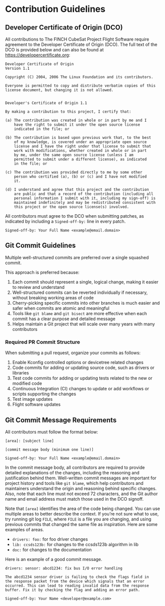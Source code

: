 # Contribution Guidelines

## Developer Certificate of Origin (DCO)

All contributions to The FINCH CubeSat Project Flight Software require agreement to
the Developer Certificate of Origin (DCO).
The full text of the DCO is provided below and can also be found at
https://developercertificate.org:
```
Developer Certificate of Origin
Version 1.1

Copyright (C) 2004, 2006 The Linux Foundation and its contributors.

Everyone is permitted to copy and distribute verbatim copies of this
license document, but changing it is not allowed.


Developer's Certificate of Origin 1.1

By making a contribution to this project, I certify that:

(a) The contribution was created in whole or in part by me and I
    have the right to submit it under the open source license
    indicated in the file; or

(b) The contribution is based upon previous work that, to the best
    of my knowledge, is covered under an appropriate open source
    license and I have the right under that license to submit that
    work with modifications, whether created in whole or in part
    by me, under the same open source license (unless I am
    permitted to submit under a different license), as indicated
    in the file; or

(c) The contribution was provided directly to me by some other
    person who certified (a), (b) or (c) and I have not modified
    it.

(d) I understand and agree that this project and the contribution
    are public and that a record of the contribution (including all
    personal information I submit with it, including my sign-off) is
    maintained indefinitely and may be redistributed consistent with
    this project or the open source license(s) involved.
```
All contributors must agree to the DCO when submitting patches, as indicated by including
a `Signed-off-by:` line in every patch.
```
Signed-off-by: Your Full Name <example@email.domain>
```

## Git Commit Guidelines

Multiple well-structured commits are preferred over a single squashed commit.

This approach is preferred because:

1. Each commit should represent a single, logical change, making it easier to review and understand
2. Well-structured commits can be reverted individually if necessary,
without breaking working areas of code
3. Cherry-picking specific commits into other branches is much easier and
safer when commits are atomic and meaningful
4. Tools like `git blame` and `git bisect` are more effective
when each commit has a clear purpose and detailed message
5. Helps maintain a Git project that will scale over many years with many contributors

### Required PR Commit Structure

When submitting a pull request, organize your commits as follows:

1. Enable Kconfig controlled options or devicetree related changes
2. Code commits for adding or updating source code, such as drivers or libraries
3. Test code commits for adding or updating tests related to the new or modified code
4. Continuous Integration (CI) changes to update or add workflows or scripts supporting the changes
5. Test image updates
6. Flight software updates

## Git Commit Message Requirements

All contributors must follow the format below:
```
[area]: [subject line]

[commit message body (minimum one line)]

Signed-off-by: Your Full Name <example@email.domain>
```
In the commit message body, all contributors are required to provide detailed explanations
of the changes, including the reasoning and justification behind them.
Well-written commit messages are important for project history and tools like `git blame`,
which help contributors and maintainers understand the origin and reasoning behind specific changes.
Also, note that each line must not exceed 72 characters, and the Git author name and email address
must match those used in the DCO signoff.

Note that `[area]` identifies the area of the code being changed. You can use multiple areas to better describe the context.
If you’re not sure what to use, try running git log `FILE`, where `FILE` is a file you are changing, and using previous commits that changed the same file as inspiration.
Here are some examples of areas.

- `drivers: foo:` for foo driver changes
- `lib: ccsds123b:` for changes to the ccsds123b algorithm in lib
- `doc:` for changes to the documentation

Here is an example of a good commit message.

```
drivers: sensor: abcd1234: fix bus I/O error handling

The abcd1234 sensor driver is failing to check the flags field in
the response packet from the device which signals that an error
occurred. This can lead to reading invalid data from the response
buffer. Fix it by checking the flag and adding an error path.

Signed-off-by: Your Name <developer@example.com>
```
